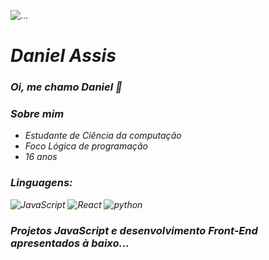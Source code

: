 
<div>


![...](https://bairesdev.mo.cloudinary.net/blog/2023/08/What-Is-JavaScript-Used-For.jpg)

  
</div>

<div>

<i>

<h1> Daniel Assis </h1>

<i>

<h3> Oi, me chamo Daniel 👋 </h3>

<h3> Sobre mim </h3>

<ul>
  <i>
<li> Estudante de Ciência da computação </li>
<li> Foco Lógica de programação </li>
<li> 16 anos </li>
  </i>
  </ul>

<h3> Linguagens: </h3>

![JavaScript](https://img.shields.io/badge/javascript-%23323330.svg?style=for-the-badge&logo=javascript&logoColor=%23F7DF1E)
![React](https://img.shields.io/badge/react-%2320232a.svg?style=for-the-badge&logo=react&logoColor=%2361DAFB)
![python](https://img.shields.io/badge/Python-3776AB?style=for-the-badge&logo=python&logoColor=white)


<h3> Projetos JavaScript e desenvolvimento Front-End apresentados à baixo... </h3>

</div>

